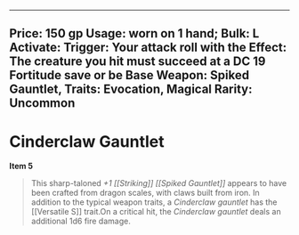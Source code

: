 
---
Price: 150 gp
Usage: worn on 1 hand;
Bulk: L
Activate: 
Trigger: Your attack roll with the
Effect: The creature you hit must succeed at a DC 19 Fortitude save or be
Base Weapon: Spiked Gauntlet,
Traits: Evocation, Magical
Rarity: Uncommon
---

# Cinderclaw Gauntlet

**Item 5**

> This sharp-taloned *+1 [[Striking]] [[Spiked Gauntlet]]* appears to have been crafted from dragon scales, with claws built from iron. In addition to the typical weapon traits, a *Cinderclaw gauntlet* has the [[Versatile S]] trait.On a critical hit, the *Cinderclaw gauntlet* deals an additional 1d6 fire damage.
